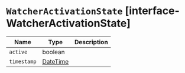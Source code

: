 # `WatcherActivationState` [interface-WatcherActivationState]

| Name | Type | Description |
| - | - | - |
| `active` | boolean | &nbsp; |
| `timestamp` | [DateTime](./DateTime.md) | &nbsp; |
